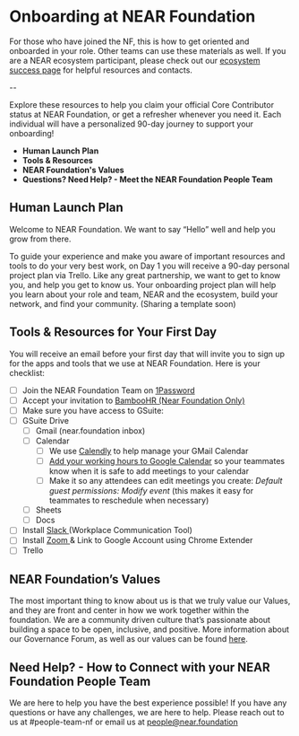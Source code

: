 # Onboarding at NEAR Foundation

For those who have joined the NF, this is how to get oriented and onboarded in your role. Other teams can use these materials as well. If you are a NEAR ecosystem participant, please check out our [ecosystem success page](https://wiki.near.org/overview/ecosystem-success) for helpful resources and contacts.

\--

Explore these resources to help you claim your official Core Contributor status at NEAR Foundation, or get a refresher whenever you need it. Each individual will have a personalized 90-day journey to support your onboarding!

* **Human Launch Plan**
* **Tools & Resources**
* **NEAR Foundation's Values**
* **Questions? Need Help? - Meet the NEAR Foundation People Team**

## Human Launch Plan&#x20;

Welcome to NEAR Foundation. We want to say “Hello” well and help you grow from there.

To guide your experience and make you aware of important resources and tools to do your very best work, on Day 1 you will receive a 90-day personal project plan via Trello.  Like any great partnership, we want to get to know you, and help you get to know us.  Your onboarding project plan will help you learn about your role and team, NEAR and the ecosystem, build your network, and find your community. (Sharing a template soon)

## Tools & Resources for Your First Day

You will receive an email before your first day that will invite you to sign up for the apps and tools that we use at NEAR Foundation.  Here is your checklist:

* [ ] Join the NEAR Foundation Team on [1Password](https://agilebits.com/onepassword/mac)
* [ ] Accept your invitation to [BambooHR (Near Foundation Only)](https://nearfoundation.bamboohr.com/login.php?r=%2Fhome%2F)
* [ ] Make sure you have access to GSuite:
* [ ] GSuite Drive
  * [ ] Gmail (near.foundation inbox)
  * [ ] Calendar
    * [ ] We use [Calendly](https://calendly.com/event\_types/user/me) to help manage your GMail Calendar
    * [ ] [Add your working hours to Google Calendar](https://calendar.google.com/calendar/r/settings) so your teammates know when it is safe to add meetings to your calendar
    * [ ] Make it so any attendees can edit meetings you create: _Default guest permissions: Modify event_ (this makes it easy for teammates to reschedule when necessary)
  * [ ] Sheets
  * [ ] Docs
* [ ] Install [Slack ](https://slack.com/workspace-signin)(Workplace Communication Tool)
* [ ] Install [Zoom ](https://chrome.google.com/webstore/detail/zoom-scheduler/kgjfgplpablkjnlkjmjdecgdpfankdle?hl=en-US)& Link to Google Account using Chrome Extender
* [ ] Trello

## NEAR Foundation’s Values

The most important thing to know about us is that we truly value our Values, and they are front and center in how we work together within the foundation.  We are a community driven culture that’s passionate about building a space to be open, inclusive, and positive.  More information about our Governance Forum, as well as our values can be found [here](https://wiki.near.org/governance/near-forum/near-forum-guidelines).

## **Need Help? - How to Connect with your NEAR Foundation People Team**

We are here to help you have the best experience possible!  If you have any questions or have any challenges, we are here to help.  Please reach out to us at #people-team-nf or email us at people@near.foundation
